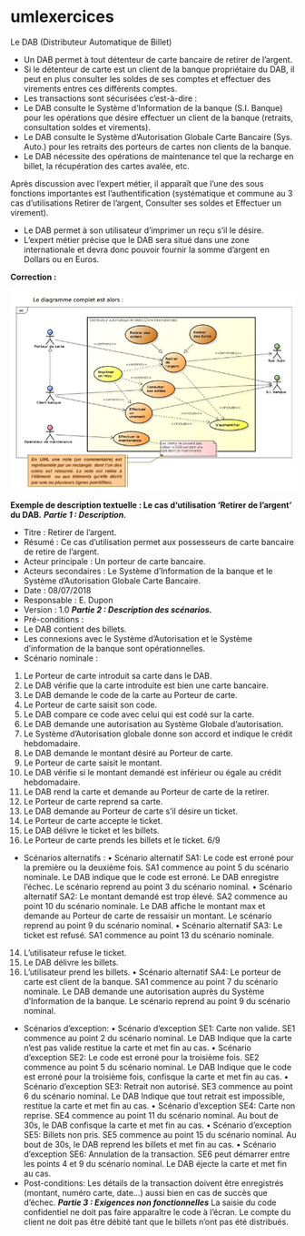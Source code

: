 # umlexercices

Le DAB (Distributeur Automatique de Billet)

- Un DAB permet à tout détenteur de carte bancaire de retirer de l’argent.
- Si le détenteur de carte est un client de la banque propriétaire du DAB, il peut en plus consulter les soldes de ses comptes et effectuer des virements entres ces différents comptes.
- Les transactions sont sécurisées c’est-à-dire :
- Le DAB consulte le Système d’Information de la banque (S.I. Banque) pour les opérations que désire effectuer un client de la banque (retraits, consultation soldes et virements).
- Le DAB consulte le Système d’Autorisation Globale Carte Bancaire (Sys. Auto.) pour les retraits des porteurs de cartes non clients de la banque.
- Le DAB nécessite des opérations de maintenance tel que la recharge en billet, la récupération des cartes avalée, etc.

Après discussion avec l’expert métier, il apparaît que l’une des sous fonctions importantes est
l’authentification (systématique et commune au 3 cas d’utilisations Retirer de l’argent,
Consulter ses soldes et Effectuer un virement).
- Le DAB permet à son utilisateur d’imprimer un reçu s’il le désire.
- L’expert métier précise que le DAB sera situé dans une zone internationale et devra donc pouvoir fournir la somme d’argent en Dollars ou en Euros.

__Correction :__

![img](https://github.com/toufik17/umlexercices/blob/master/dab.JPG)

__Exemple de description textuelle : Le cas d‘utilisation ‘Retirer de l’argent’ du DAB.__
___Partie 1 : Description.___
- Titre : Retirer de l’argent.
- Résumé : Ce cas d’utilisation permet aux possesseurs de carte bancaire de retire de l’argent.
- Acteur principale : Un porteur de carte bancaire.
- Acteurs secondaires : Le Système d’Information de la banque et le Système d’Autorisation Globale Carte Bancaire.
- Date : 08/07/2018
- Responsable : E. Dupon
- Version : 1.0
___Partie 2 : Description des scénarios.___
- Pré-conditions :
- Le DAB contient des billets.
- Les connexions avec le Système d’Autorisation et le Système d’information de la banque sont
opérationnelles.
- Scénario nominale :
1) Le Porteur de carte introduit sa carte dans le DAB.
2) Le DAB vérifie que la carte introduite est bien une carte bancaire.
3) Le DAB demande le code de la carte au Porteur de carte.
4) Le Porteur de carte saisit son code.
5) Le DAB compare ce code avec celui qui est codé sur la carte.
6) Le DAB demande une autorisation au Système Globale d’autorisation.
7) Le Système d’Autorisation globale donne son accord et indique le crédit hebdomadaire.
8) Le DAB demande le montant désiré au Porteur de carte.
9) Le Porteur de carte saisit le montant.
10) Le DAB vérifie si le montant demandé est inférieur ou égale au crédit hebdomadaire.
11) Le DAB rend la carte et demande au Porteur de carte de la retirer.
12) Le Porteur de carte reprend sa carte.
13) Le DAB demande au Porteur de carte s’il désire un ticket.
14) Le Porteur de carte accepte le ticket.
15) Le DAB délivre le ticket et les billets.
16) Le Porteur de carte prends les billets et le ticket.
6/9
- Scénarios alternatifs :
• Scénario alternatif SA1: Le code est erroné pour la première ou la deuxième fois.
SA1 commence au point 5 du scénario nominale.
Le DAB indique que le code est erroné.
Le DAB enregistre l’échec.
Le scénario reprend au point 3 du scénario nominal.
• Scénario alternatif SA2: Le montant demandé est trop élevé.
SA2 commence au point 10 du scénario nominale.
Le DAB affiche le montant max et demande au Porteur de carte de ressaisir un montant.
Le scénario reprend au point 9 du scénario nominal.
• Scénario alternatif SA3: Le ticket est refusé.
SA1 commence au point 13 du scénario nominale.
14) L’utilisateur refuse le ticket.
15) Le DAB délivre les billets.
16) L’utilisateur prend les billets.
• Scénario alternatif SA4: Le porteur de carte est client de la banque.
SA1 commence au point 7 du scénario nominale.
Le DAB demande une autorisation auprès du Système d’Information de la banque.
Le scénario reprend au point 9 du scénario nominal.
- Scénarios d’exception:
• Scénario d’exception SE1: Carte non valide.
SE1 commence au point 2 du scénario nominal.
Le DAB Indique que la carte n’est pas valide restitue la carte et met fin au cas.
• Scénario d’exception SE2: Le code est erroné pour la troisième fois.
SE2 commence au point 5 du scénario nominal.
Le DAB Indique que le code est erroné pour la troisième fois, confisque la carte et met fin au cas.
• Scénario d’exception SE3: Retrait non autorisé.
SE3 commence au point 6 du scénario nominal.
Le DAB Indique que tout retrait est impossible, restitue la carte et met fin au cas.
• Scénario d’exception SE4: Carte non reprise.
SE4 commence au point 11 du scénario nominal.
Au bout de 30s, le DAB confisque la carte et met fin au cas.
• Scénario d’exception SE5: Billets non pris.
SE5 commence au point 15 du scénario nominal.
Au bout de 30s, le DAB reprend les billets et met fin au cas.
• Scénario d’exception SE6: Annulation de la transaction.
SE6 peut démarrer entre les points 4 et 9 du scénario nominal.
Le DAB éjecte la carte et met fin au cas.
- Post-conditions:
Les détails de la transaction doivent être enregistrés (montant, numéro carte, date…) aussi bien
en cas de succès que d’échec.
___Partie 3 : Exigences non fonctionnelles___
La saisie du code confidentiel ne doit pas faire apparaître le code à l’écran.
Le compte du client ne doit pas être débité tant que le billets n’ont pas été distribués.
